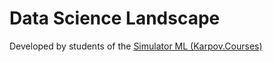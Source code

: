 # Data Science Landscape
Developed by students of the [Simulator ML (Karpov.Courses)](https://karpov.courses/simulator-ml)
